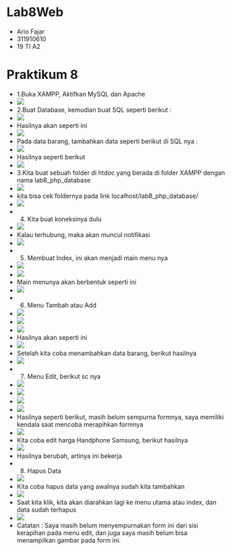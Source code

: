 # Lab8Web
- Ario Fajar
- 311910610
- 19 TI A2
# Praktikum 8
- 1.Buka XAMPP, Aktifkan MySQL dan Apache
- <img src=Praktikum8/0.png>
- 2.Buat Database, kemudian buat SQL seperti berikut :
- <img src=Praktikum8/1.png>
- Hasilnya akan seperti ini
- <img src=Praktikum8/2.png>
- Pada data barang, tambahkan data seperti berikut di SQL nya :
- <img src=Praktikum8/3.png>
- Hasilnya seperti berikut
- <img src=Praktikum8/4.png>
- 3.Kita buat sebuah folder di htdoc yang berada di folder XAMPP dengan nama lab8_php_database
- <img src=Praktikum8/5.png>
- kita bisa cek foldernya pada link localhost/lab8_php_database/
- <img src=Praktikum8/6.png>
- 4. Kita buat koneksinya dulu
- <img src=Praktikum8/7.png>
- Kalau terhubung, maka akan muncul notifikasi
- <img src=Praktikum8/8.png>
- 5. Membuat Index, ini akan menjadi main menu nya
- <img src=Praktikum8/9.png>
- <img src=Praktikum8/10.png>
- Main menunya akan berbentuk seperti ini
- <img src=Praktikum8/11.png>
- 6. Menu Tambah atau Add
- <img src=Praktikum8/12.png>
- <img src=Praktikum8/13.png>
- <img src=Praktikum8/14.png>
- Hasilnya akan seperti ini
- <img src=Praktikum8/15.png>
- Setelah kita coba menambahkan data barang, berikut hasilnya
- <img src=Praktikum8/16.png>
- 7. Menu Edit, berikut sc nya
- <img src=Praktikum8/17.png>
- <img src=Praktikum8/18.png>
- <img src=Praktikum8/19.png>
- <img src=Praktikum8/20.png>
- Hasilnya seperti berikut, masih belum sempurna formnya, saya memiliki kendala saat mencoba merapihkan formnya
- <img src=Praktikum8/21.png>
- Kita coba edit harga Handphone Samsung, berikut hasilnya
- <img src=Praktikum8/22.png>
- Hasilnya berubah, artinya ini bekerja
- 8. Hapus Data
- <img src=Praktikum8/23.png>
- Kita coba hapus data yang awalnya sudah kita tambahkan
- <img src=Praktikum8/24.png>
- Saat kita klik, kita akan diarahkan lagi ke menu utama atau index, dan data sudah terhapus
- <img src=Praktikum8/25.png>
- Catatan : Saya masih belum menyempurnakan form ini dari sisi kerapihan pada menu edit, dan juga saya masih belum bisa menampilkan gambar pada form ini.
